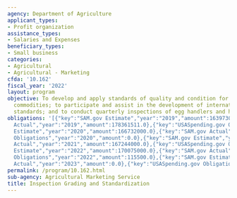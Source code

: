 ```yaml
---
agency: Department of Agriculture
applicant_types:
- Profit organization
assistance_types:
- Salaries and Expenses
beneficiary_types:
- Small business
categories:
- Agricultural
- Agricultural - Marketing
cfda: '10.162'
fiscal_year: '2022'
layout: program
objective: To develop and apply standards of quality and condition for agricultural
  commodities; to participate and assist in the development of international agricultural
  standards; and to conduct quarterly inspections of egg handlers and hatcheries.
obligations: '[{"key":"SAM.gov Estimate","year":"2019","amount":163973000.0},{"key":"SAM.gov
  Actual","year":"2019","amount":178361511.0},{"key":"USASpending.gov Obligations","year":"2019","amount":0.0},{"key":"SAM.gov
  Estimate","year":"2020","amount":166732000.0},{"key":"SAM.gov Actual","year":"2020","amount":166732000.0},{"key":"USASpending.gov
  Obligations","year":"2020","amount":0.0},{"key":"SAM.gov Estimate","year":"2021","amount":167244000.0},{"key":"SAM.gov
  Actual","year":"2021","amount":167244000.0},{"key":"USASpending.gov Obligations","year":"2021","amount":0.0},{"key":"SAM.gov
  Estimate","year":"2022","amount":170075000.0},{"key":"SAM.gov Actual","year":"2022","amount":170075000.0},{"key":"USASpending.gov
  Obligations","year":"2022","amount":115500.0},{"key":"SAM.gov Estimate","year":"2023","amount":174679000.0},{"key":"SAM.gov
  Actual","year":"2023","amount":0.0},{"key":"USASpending.gov Obligations","year":"2023","amount":5461550.89}]'
permalink: /program/10.162.html
sub-agency: Agricultural Marketing Service
title: Inspection Grading and Standardization
---
```

